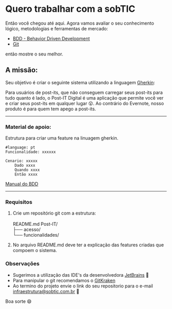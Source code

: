 # Quero trabalhar com a sobTIC

Então você chegou até aqui. Agora vamos avaliar o seu conhecimento lógico, metodologias e ferramentas de mercado:

* [BDD - Behavior Driven Development](https://pt.wikipedia.org/wiki/Behavior_Driven_Development)
* [Git](https://pt.wikipedia.org/wiki/Git)


então mostre o seu melhor.

## A missão:

Seu objetivo é criar o seguinte sistema utilizando a linguagem [Gherkin](https://github.com/cucumber/cucumber/wiki/Gherkin):

Para usuários de post-its, que não conseguem carregar seus post-its para tudo quanto é lado, o Post-IT Digital é uma aplicação que permite você ver e criar seus post-its em qualquer lugar :astonished:. Ao contrário do Evernote, nosso produto é para quem tem apego a post-its.

---

### Material de apoio:

Estrutura para criar uma feature na linuagem gherkin.

```Gherkin
#language: pt
Funcionalidade: xxxxxx

Cenario: xxxxx
    Dado xxxx
    Quando xxxx
    Então xxxx
```

[Manual do BDD](https://www.evernote.com/shard/s607/sh/fa04bed7-f050-4648-8319-1c4b07bd837e/bcdd7ab8e31463db)

---

### Requisitos

1. Crie um repositório git com a estrutura:<br><br>
README.md
Post-IT/<br>
├── acesso/<br>
└── funcionalidades/<br>



2. No arquivo README.md deve ter a explicação das features criadas que compoem o sistema.

### Observações

* Sugerimos a utilização das IDE's da desenvolvedora [JetBrains](https://www.jetbrains.com/) :rocket:
* Para manipular o git recomendamos o [GitKraken](https://www.gitkraken.com/)
* Ao termino do projeto envie o link do seu repositorio para o e-mail infraestrutura@sobtic.com.br :e-mail:

Boa sorte :smile:
